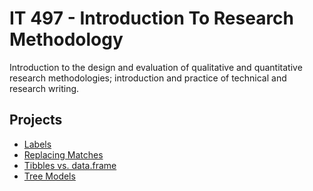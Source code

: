 # IT 497 - Introduction To Research Methodology
Introduction to the design and evaluation of qualitative and quantitative research methodologies; introduction and practice of technical and research writing.

## Projects
- [Labels](https://github.com/LaurenKapraun/R-Projects/tree/main/Labels)
- [Replacing Matches](https://github.com/LaurenKapraun/R-Projects/tree/main/Replacing%20Matches)
- [Tibbles vs. data.frame](https://github.com/LaurenKapraun/R-Projects/tree/main/Tibbles%20vs.%20data.frame)
- [Tree Models](https://github.com/LaurenKapraun/R-Projects/tree/main/Tree%20Models)
